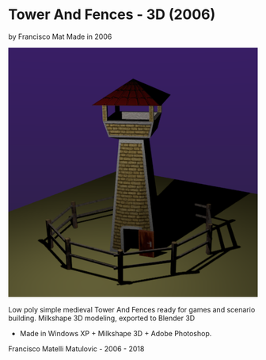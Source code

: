 # Tower And Fences - 3D (2006)
by Francisco Mat
Made in 2006

![Tower And Fences - 3D](tower-and-fences.png)

Low poly simple medieval Tower And Fences ready for games and scenario building. Milkshape 3D modeling, exported to Blender 3D

* Made in Windows XP + Milkshape 3D + Adobe Photoshop.

Francisco Matelli Matulovic - 2006 - 2018